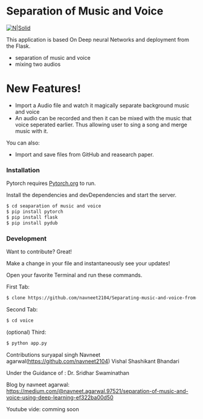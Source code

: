 # Separation of Music and Voice

[![N|Solid](https://www.leadingindia.ai/images/newimages/Leading-india-logo.png)](https://www.leadingindia.ai/)

This application is based On Deep neural Networks and deployment from the Flask. 

  - separation of music and voice
  - mixing two audios

# New Features!

  - Import a Audio file and watch it magically separate background music and voice
  - An audio can be recorded and then it can be mixed with the music that voice seperated earlier. Thus allowing user to sing a song and merge music with it.


You can also:
  - Import and save files from GitHub and reasearch paper.



### Installation

Pytorch requires [Pytorch.org](https://pytorch.org/)  to run.

Install the dependencies and devDependencies and start the server.

```sh
$ cd seaparation of music and voice
$ pip install pytorch
$ pip install flask
$ pip install pydub
```




### Development

Want to contribute? Great!

Make a change in your file and instantaneously see your updates!

Open your favorite Terminal and run these commands.

First Tab:
```sh
$ clone https://github.com/navneet2104/Separating-music-and-voice-from-vocal-rap-songs-for-generating-engaging-visualizer.git
```

Second Tab:
```sh
$ cd voice
```

(optional) Third:
```sh
$ python app.py
```

Contributions
suryapal singh
Navneet agarwal(https://github.com/navneet2104)
Vishal Shashikant Bhandari


Under the Guidance of :  Dr. Sridhar Swaminathan


 Blog by navneet agarwal:
https://medium.com/@navneet.agarwal.97521/separation-of-music-and-voice-using-deep-learning-ef322ba00d50

Youtube vide:
comming soon